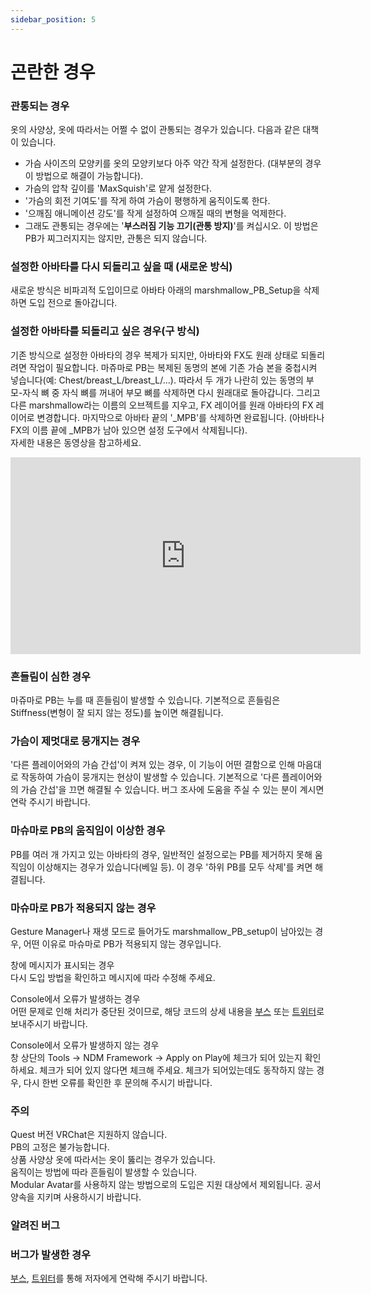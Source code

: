 ```yaml
---
sidebar_position: 5
---
```



# 곤란한 경우
### 관통되는 경우
옷의 사양상, 옷에 따라서는 어쩔 수 없이 관통되는 경우가 있습니다. 다음과 같은 대책이 있습니다.
- 가슴 사이즈의 모양키를 옷의 모양키보다 아주 약간 작게 설정한다. (대부분의 경우 이 방법으로 해결이 가능합니다).
- 가슴의 압착 깊이를 'MaxSquish'로 얕게 설정한다.
- '가슴의 회전 기여도'를 작게 하여 가슴이 평행하게 움직이도록 한다.
- '으깨짐 애니메이션 강도'를 작게 설정하여 으깨질 때의 변형을 억제한다.
- 그래도 관통되는 경우에는 '**부스러짐 기능 끄기(관통 방지)**'를 켜십시오. 이 방법은 PB가 찌그러지지는 않지만, 관통은 되지 않습니다.

### 설정한 아바타를 다시 되돌리고 싶을 때 (새로운 방식)
새로운 방식은 비파괴적 도입이므로 아바타 아래의 marshmallow_PB_Setup을 삭제하면 도입 전으로 돌아갑니다.

### 설정한 아바타를 되돌리고 싶은 경우(구 방식)
기존 방식으로 설정한 아바타의 경우 복제가 되지만, 아바타와 FX도 원래 상태로 되돌리려면 작업이 필요합니다. 마쥬마로 PB는 복제된 동명의 본에 기존 가슴 본을 중첩시켜 넣습니다(예: Chest/breast_L/breast_L/...). 따라서 두 개가 나란히 있는 동명의 부모-자식 뼈 중 자식 뼈를 꺼내어 부모 뼈를 삭제하면 다시 원래대로 돌아갑니다. 그리고 다른 marshmallow라는 이름의 오브젝트를 지우고, FX 레이어를 원래 아바타의 FX 레이어로 변경합니다. 마지막으로 아바타 끝의 '_MPB'를 삭제하면 완료됩니다. (아바타나 FX의 이름 끝에 _MPB가 남아 있으면 설정 도구에서 삭제됩니다).  
자세한 내용은 동영상을 참고하세요.
<iframe width="560" height="315" src="https://www.youtube.com/embed/Nh1pLiSWz6I?si=6jGZxrHTBik8gz7L" title="YouTube video player" frameBorder="0" allow="accelerometer; autoplay; clipboard-write; encrypted-media; gyroscope; picture-in-picture; web-share" allowFullScreen></iframe>

### 흔들림이 심한 경우
마쥬마로 PB는 누를 때 흔들림이 발생할 수 있습니다. 기본적으로 흔들림은 Stiffness(변형이 잘 되지 않는 정도)를 높이면 해결됩니다.

### 가슴이 제멋대로 뭉개지는 경우
'다른 플레이어와의 가슴 간섭'이 켜져 있는 경우, 이 기능이 어떤 결함으로 인해 마음대로 작동하여 가슴이 뭉개지는 현상이 발생할 수 있습니다. 기본적으로 '다른 플레이어와의 가슴 간섭'을 끄면 해결될 수 있습니다. 버그 조사에 도움을 주실 수 있는 분이 계시면 연락 주시기 바랍니다.

### 마슈마로 PB의 움직임이 이상한 경우
PB를 여러 개 가지고 있는 아바타의 경우, 일반적인 설정으로는 PB를 제거하지 못해 움직임이 이상해지는 경우가 있습니다(베일 등). 이 경우 '하위 PB를 모두 삭제'를 켜면 해결됩니다.

### 마슈마로 PB가 적용되지 않는 경우
Gesture Manager나 재생 모드로 들어가도 marshmallow_PB_setup이 남아있는 경우, 어떤 이유로 마슈마로 PB가 적용되지 않는 경우입니다.  

창에 메시지가 표시되는 경우  
다시 도입 방법을 확인하고 메시지에 따라 수정해 주세요.

Console에서 오류가 발생하는 경우  
어떤 문제로 인해 처리가 중단된 것이므로, 해당 코드의 상세 내용을 [부스](https://wataame89.booth.pm) 또는 [트위터](https://twitter.com/wataameya_vr)로 보내주시기 바랍니다.

Console에서 오류가 발생하지 않는 경우  
창 상단의 Tools → NDM Framework → Apply on Play에 체크가 되어 있는지 확인하세요. 체크가 되어 있지 않다면 체크해 주세요. 체크가 되어있는데도 동작하지 않는 경우, 다시 한번 오류를 확인한 후 문의해 주시기 바랍니다.

### 주의
Quest 버전 VRChat은 지원하지 않습니다.  
PB의 고정은 불가능합니다.  
상품 사양상 옷에 따라서는 옷이 뚫리는 경우가 있습니다.  
움직이는 방법에 따라 흔들림이 발생할 수 있습니다.  
Modular Avatar를 사용하지 않는 방법으로의 도입은 지원 대상에서 제외됩니다. 
공서양속을 지키며 사용하시기 바랍니다.  

### 알려진 버그


### 버그가 발생한 경우
[부스](https://wataame89.booth.pm), [트위터](https://twitter.com/wataameya_vr)를 통해 저자에게 연락해 주시기 바랍니다.